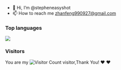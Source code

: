 - 👋 Hi, I’m @stepheneasyshot
- 📫 How to reach me zhanfeng990927@gmail.com

### Top languages

<div align="start"> <img src="https://github-readme-stats.vercel.app/api/top-langs/?username=stepheneasyshot&hide_title=true&hide_border=true&layout=compact&langs_count=6&theme=transparent" /> </div>

### Visitors

You are my ![Visitor Count](https://profile-counter.glitch.me/stepheneasyshot/count.svg) visitor,Thank You! :hearts: :hearts:
